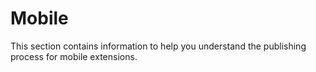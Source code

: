 # Mobile

This section contains information to help you understand the publishing process for mobile extensions.

